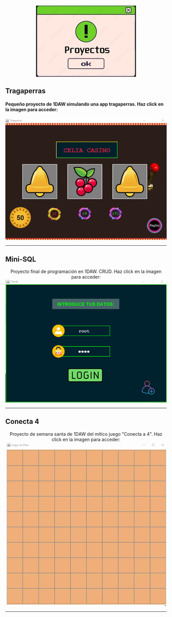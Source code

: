 <p align="center">
    <img src="imagenes/proyecto.jpg" alt="Proyecto 1">
</p>

## Tragaperras
#### Pequeño proyecto de 1DAW simulando una app tragaperras. Haz click en la imagen para acceder:
<div align="center">
<a href="https://github.com/Vostenznuk/Tragaperras_1DAW">
<img src="imagenes/tragaperras.gif" alt="Proyecto 1">
</a></div>

<hr/>

## Mini-SQL

<div align="center">
Proyecto final de programación en 1DAW. CRUD. Haz click en la imagen para acceder: <br/>

<a href="https://github.com/Vostenznuk/Aplicacion_BDD_1DAW">
<img src="imagenes/appBDD.png" alt="Proyecto 2">
</a></div>

<hr/>

## Conecta 4

<div align="center">
Proyecto de semana santa de 1DAW del mítico juego "Conecta a 4". Haz click en la imagen para acceder: <br/>

<a href="https://github.com/Vostenznuk/Conecta4_1DAW">
<img src="imagenes/conecta4.gif" alt="Proyecto 3">
</a></div>

<hr/>



